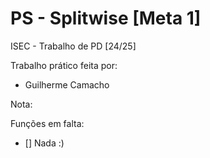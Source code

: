 # PS - Splitwise [Meta 1]

ISEC - Trabalho de PD [24/25]

Trabalho prático feita por:

-   Guilherme Camacho

Nota: 

Funções em falta:

-   [] Nada :)